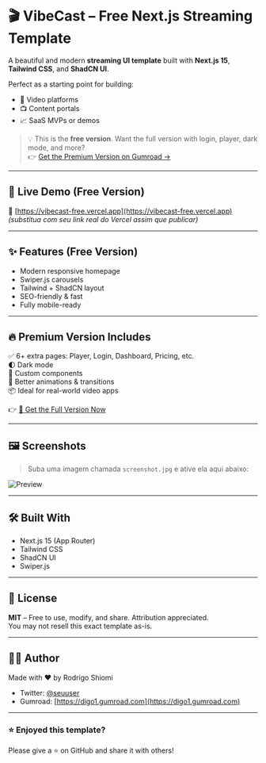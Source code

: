 # 🎬 VibeCast – Free Next.js Streaming Template

A beautiful and modern **streaming UI template** built with **Next.js 15**, **Tailwind CSS**, and **ShadCN UI**.

Perfect as a starting point for building:
- 🎥 Video platforms
- 📺 Content portals
- 📈 SaaS MVPs or demos

> 💡 This is the **free version**. Want the full version with login, player, dark mode, and more?  
> 👉 [Get the Premium Version on Gumroad →](https://digo1.gumroad.com/l/vibecast-next-js-streaming-template)

---

## 🚀 Live Demo (Free Version)

🔗 [https://vibecast-free.vercel.app](https://vibecast-free.vercel.app)  
*(substitua com seu link real do Vercel assim que publicar)*

---

## ✨ Features (Free Version)

- Modern responsive homepage
- Swiper.js carousels
- Tailwind + ShadCN layout
- SEO-friendly & fast
- Fully mobile-ready

---

## 🔥 Premium Version Includes

✅ 6+ extra pages: Player, Login, Dashboard, Pricing, etc.  
🌓 Dark mode  
🧩 Custom components  
🧠 Better animations & transitions  
📦 Ideal for real-world video apps

👉 [🎁 Get the Full Version Now](https://digo1.gumroad.com/l/vibecast-next-js-streaming-template)

---

## 🖼️ Screenshots

> Suba uma imagem chamada `screenshot.jpg` e ative ela aqui abaixo:

![Preview](./screenshot.jpg)

---

## 🛠️ Built With

- Next.js 15 (App Router)
- Tailwind CSS
- ShadCN UI
- Swiper.js

---

## 📄 License

**MIT** – Free to use, modify, and share. Attribution appreciated.  
You may not resell this exact template as-is.

---

## 🙋‍♂️ Author

Made with ❤️ by Rodrigo Shiomi  
- Twitter: [@seuuser](https://twitter.com/seuuser)  
- Gumroad: [https://digo1.gumroad.com](https://digo1.gumroad.com)

---

### ⭐️ Enjoyed this template?

Please give a ⭐️ on GitHub and share it with others!

